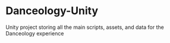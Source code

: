 # Danceology-Unity
Unity project storing all the main scripts, assets, and data for the Danceology experience
